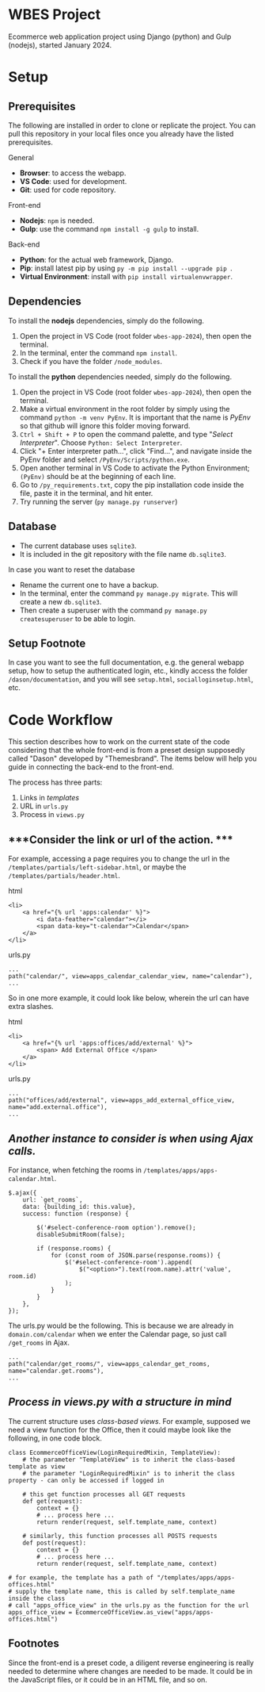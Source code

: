 # WBES Project

Ecommerce web application project using Django (python) and Gulp (nodejs), started January 2024.

# Setup

## Prerequisites

The following are installed in order to clone or replicate the project. You can pull this repository in your local files once you already have the listed prerequisites.

General
- **Browser**: to access the webapp.
- **VS Code**: used for development.
- **Git**: used for code repository.

Front-end
- **Nodejs**: `npm` is needed.
- **Gulp**: use the command `npm install -g gulp` to install.

Back-end
- **Python**: for the actual web framework, Django.
- **Pip**: install latest pip by using `py -m pip install --upgrade pip `.
- **Virtual Environment**: install with `pip install virtualenvwrapper`.

## Dependencies

To install the **nodejs** dependencies, simply do the following.

1. Open the project in VS Code (root folder `wbes-app-2024`), then open the terminal.
2. In the terminal, enter the command `npm install`.
3. Check if you have the folder `/node_modules`.

To install the **python** dependencies needed, simply do the following.

1. Open the project in VS Code (root folder `wbes-app-2024`), then open the terminal.
2. Make a virtual environment in the root folder by simply using the command `python -m venv PyEnv`. It is important that the name is *PyEnv* so that github will ignore this folder moving forward.
3. `Ctrl + Shift + P` to open the command palette, and type "*Select Interpreter*". Choose `Python: Select Interpreter`.
4. Click "+ Enter interpreter path...", click "Find...", and navigate inside the PyEnv folder and select `/PyEnv/Scripts/python.exe`.
5. Open another terminal in VS Code to activate the Python Environment; `(PyEnv)` should be at the beginning of each line. 
6. Go to `/py_requirements.txt`, copy the pip installation code inside the file, paste it in the terminal, and hit enter.
7. Try running the server (`py manage.py runserver`)

## Database

- The current database uses `sqlite3`.
- It is included in the git repository with the file name `db.sqlite3`.

In case you want to reset the database

- Rename the current one to have a backup.
- In the terminal, enter the command `py manage.py migrate`. This will create a new `db.sqlite3`.
- Then create a superuser with the command `py manage.py createsuperuser` to be able to login.

## Setup Footnote

In case you want to see the full documentation, e.g. the general webapp setup, how to setup the authenticated login, etc., kindly access the folder `/dason/documentation`, and you will see `setup.html`, `socialloginsetup.html`, etc.

# Code Workflow

This section describes how to work on the current state of the code considering that the whole front-end is from a preset design supposedly called "Dason" developed by "Themesbrand". The items below will help you guide in connecting the back-end to the front-end.

The process has three parts: 
1. Links in *templates* 
2. URL in `urls.py`
3. Process in `views.py` 

## ***Consider the link or url of the action. ***

For example, accessing a page requires you to change the url in the `/templates/partials/left-sidebar.html`, or maybe the `/templates/partials/header.html`.

html
```
<li>
    <a href="{% url 'apps:calendar' %}">
        <i data-feather="calendar"></i>
        <span data-key="t-calendar">Calendar</span>
    </a>
</li>
```
urls.py
```
...
path("calendar/", view=apps_calendar_calendar_view, name="calendar"),
...
```

So in one more example, it could look like below, wherein the url can have extra slashes.

html
```
<li>
    <a href="{% url 'apps:offices/add/external' %}">
        <span> Add External Office </span>
    </a>
</li>
```
urls.py
```
...
path("offices/add/external", view=apps_add_external_office_view, name="add.external.office"),
...
```

## ***Another instance to consider is when using Ajax calls.***

For instance, when fetching the rooms in `/templates/apps/apps-calendar.html`.
```
$.ajax({
    url: `get_rooms`,
    data: {building_id: this.value},
    success: function (response) {
        
        $('#select-conference-room option').remove();
        disableSubmitRoom(false);

        if (response.rooms) {
            for (const room of JSON.parse(response.rooms)) {
                $('#select-conference-room').append(
                    $("<option>").text(room.name).attr('value', room.id)
                );
            }
        }
    },
});
```
The urls.py would be the following. This is because we are already in `domain.com/calendar` when we enter the Calendar page, so just call `/get_rooms` in Ajax.
```
...
path("calendar/get_rooms/", view=apps_calendar_get_rooms, name="calendar.get.rooms"),
...
```

## ***Process in views.py with a structure in mind***

The current structure uses *class-based views*. For example, supposed we need a view function for the Office, then it could maybe look like the following, in one code block.
```
class EcommerceOfficeView(LoginRequiredMixin, TemplateView): 
    # the parameter "TemplateView" is to inherit the class-based template as view
    # the parameter "LoginRequiredMixin" is to inherit the class property - can only be accessed if logged in

    # this get function processes all GET requests
    def get(request):
        context = {}
        # ... process here ...
        return render(request, self.template_name, context)

    # similarly, this function processes all POSTS requests
    def post(request):
        context = {}
        # ... process here ...
        return render(request, self.template_name, context)

# for example, the template has a path of "/templates/apps/apps-offices.html"
# supply the template name, this is called by self.template_name inside the class
# call "apps_office_view" in the urls.py as the function for the url
apps_office_view = EcommerceOfficeView.as_view("apps/apps-offices.html")
```

## Footnotes

Since the front-end is a preset code, a diligent reverse engineering is really needed to determine where changes are needed to be made. It could be in the JavaScript files, or it could be in an HTML file, and so on.

